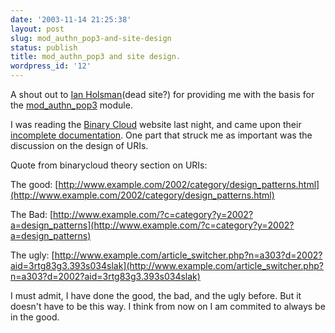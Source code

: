 ```yaml
---
date: '2003-11-14 21:25:38'
layout: post
slug: mod_authn_pop3-and-site-design
status: publish
title: mod_authn_pop3 and site design.
wordpress_id: '12'
---
```


A shout out to [Ian Holsman](http://www.holsman.net)(dead site?) for providing me with the basis for the [mod_authn_pop3](http://mod-auth.sourceforge.net/docs/mod_authn_pop3/) module.  


I was reading the [Binary Cloud](http://www.binarycloud.com/) website last night, and came upon their [incomplete documentation](http://www.binarycloud.com/documentation/theory/book/).  One part that struck me as important was the discussion on the design of URIs.  



Quote from binarycloud theory section on URIs:


The good: [http://www.example.com/2002/category/design_patterns.html](http://www.example.com/2002/category/design_patterns.html)   

The Bad: [http://www.example.com/?c=category?y=2002?a=design_patterns](http://www.example.com/?c=category?y=2002?a=design_patterns)   

The ugly: [http://www.example.com/article_switcher.php?n=a303?d=2002?aid=3rtg83g3.393s034slak](http://www.example.com/article_switcher.php?n=a303?d=2002?aid=3rtg83g3.393s034slak)   




I must admit, I have done the good, the bad, and the ugly before.  But it doesn't have to be this way.  I think from now on I am commited to always be in the good.  

